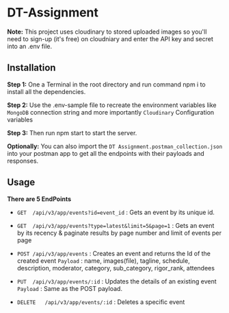 # DT-Assignment
**Note:** This project uses cloudinary to stored uploaded images so you'll need to sign-up (it's free) on cloudniary and enter the API key and secret into an .env file.

## Installation

**Step 1:** One a Terminal in the root directory and run command npm i to install all the dependencies.

**Step 2:** Use the .env-sample file to recreate the environment variables like `MongoDB` connection string and more importantly `Cloudinary` Configuration variables

**Step 3:** Then run npm start to start the server.

**Optionally:** You can also import the `DT Assignment.postman_collection.json` into your postman app to get all the endpoints with their payloads and responses.

## Usage

**There are 5 EndPoints**
- `GET	/api/v3/app/events?id=event_id` : Gets an event by its unique id.	

- `GET	/api/v3/app/events?type=latest&limit=5&page=1` : Gets an event by its recency & paginate results by page number and limit of events per page

- `POST	/api/v3/app/events` : Creates an event and returns the Id of the created event `Payload` : name, images(file), tagline, schedule, description, moderator, category, sub_category, rigor_rank, attendees

- `PUT	/api/v3/app/events/:id` :  Updates the details of an existing event `Payload` : Same as the POST payload.

- `DELETE	/api/v3/app/events/:id` : Deletes a specific event